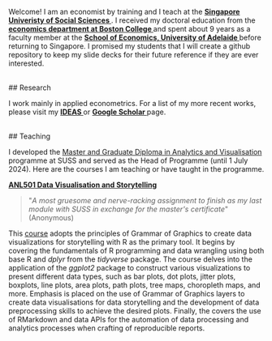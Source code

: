 Welcome! I am an economist by training and I teach at the <a style="font-weight:bold" href="https://www.suss.edu.sg/"> Singapore Univeristy of Social Sciences </a>. I received my doctoral education from the  
<a style="font-weight:bold" href="https://www.bc.edu/bc-web/schools/morrissey/departments/economics.html"> economics department at Boston College </a> and spent about 9 years as a faculty member at the <a style="font-weight:bold" href="https://able.adelaide.edu.au/economics-and-public-policy/"> School of Economics, University of Adelaide </a> before returning to Singapore. I promised my students that I will create a github repository to keep my slide decks for their future reference if they are ever interested. 

<br>
## Research

I work mainly in applied econometrics. For a list of my more recent works, please visit my <a style="font-weight:bold" href="https://ideas.repec.org/f/psi516.html"> IDEAS </a> or <a style="font-weight:bold" href="https://scholar.google.com.au/citations?user=m7HG2YQAAAAJ&hl=en"> Google Scholar </a> page.

<br>
## Teaching

I developed the  <a href="https://www.suss.edu.sg/programmes/detail/mavi">Master and Graduate Diploma in Analytics and Visualisation</a> programme at SUSS and served as the Head of Programme (until 1 July 2024). Here are the courses I am teaching or have taught in the programme.


 <a  style="font-weight:bold" href="https://nicholas-sim.github.io/ANL501-Data-Visualisation-and-Storytelling/">ANL501 Data Visualisation and Storytelling</a>

> "_A most gruesome and nerve-racking assignment to finish as my last module with SUSS in exchange for the master's certificate_"  (Anonymous) 


This <a href="https://nicholas-sim.github.io/ANL501-Data-Visualisation-and-Storytelling/">course</a> adopts the principles of Grammar of Graphics to create data visualizations for storytelling with R as the primary tool. It begins by covering the fundamentals of R programming and data wrangling using both base R and _dplyr_ from the _tidyverse_ package. The course delves into the application of the _ggplot2_ package to construct various visualizations to present different data types, such as bar plots, dot plots, jitter plots, boxplots, line plots, area plots, path plots, tree maps, choropleth maps, and more. Emphasis is placed on the use of Grammar of Graphics layers to create data visualisations for data storytelling and the development of data preprocessing skills to achieve the desired plots. Finally, the covers the use of RMarkdown and data APIs for the automation of data processing and analytics processes when crafting of reproducible reports.



